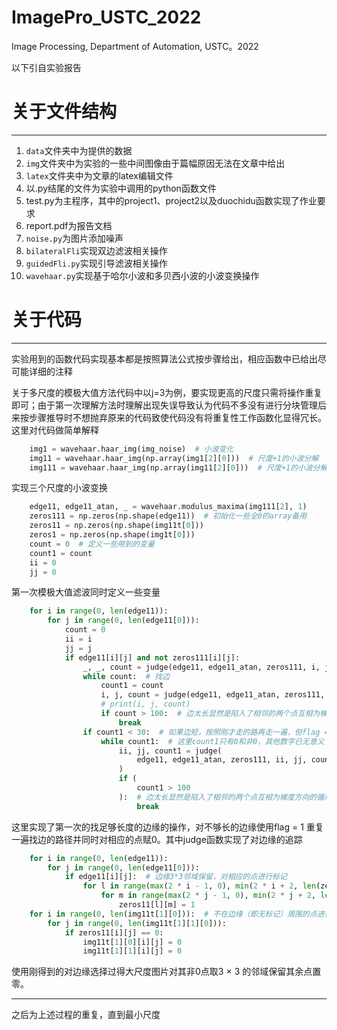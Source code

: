 # ImagePro_USTC_2022
Image Processing, Department of Automation, USTC。2022

以下引自实验报告

# 关于文件结构

----

1. `data`文件夹中为提供的数据
2. `img`文件夹中为实验的一些中间图像由于篇幅原因无法在文章中给出
3. `latex`文件夹中为文章的latex编辑文件
4. 以.py结尾的文件为实验中调用的python函数文件
5. test.py为主程序，其中的project1、project2以及duochidu函数实现了作业要求
6. report.pdf为报告文档
7. `noise.py`为图片添加噪声
8. `bilateralFli`实现双边滤波相关操作
9. `guidedFli.py`实现引导滤波相关操作
10. `wavehaar.py`实现基于哈尔小波和多贝西小波的小波变换操作


# 关于代码

----

实验用到的函数代码实现基本都是按照算法公式按步骤给出，相应函数中已给出尽可能详细的注释

关于多尺度的模极大值方法代码中以j=3为例，要实现更高的尺度只需将操作重复即可；由于第一次理解方法时理解出现失误导致认为代码不多没有进行分块管理后来按步骤推导时不想抛弃原来的代码致使代码没有将重复性工作函数化显得冗长。这里对代码做简单解释
```python
    img1 = wavehaar.haar_img(img_noise)  # 小波变化
    img11 = wavehaar.haar_img(np.array(img1[2][0]))  # 尺度+1的小波分解
    img111 = wavehaar.haar_img(np.array(img11[2][0]))  # 尺度+1的小波分解，至此尺度为3

```
实现三个尺度的小波变换
```python
    edge11, edge11_atan, _ = wavehaar.modulus_maxima(img111[2], 1)
    zeros111 = np.zeros(np.shape(edge11))  # 初始化一些全0的array备用
    zeros11 = np.zeros(np.shape(img11t[0]))
    zeros1 = np.zeros(np.shape(img1t[0]))
    count = 0  # 定义一些用到的变量
    count1 = count
    ii = 0
    jj = 0
```
第一次模极大值滤波同时定义一些变量
```python
    for i in range(0, len(edge11)):
        for j in range(0, len(edge11[0])):
            count = 0
            ii = i
            jj = j
            if edge11[i][j] and not zeros111[i][j]:
                _, _, count = judge(edge11, edge11_atan, zeros111, i, j, count, 0)
                while count:  # 找边
                    count1 = count
                    i, j, count = judge(edge11, edge11_atan, zeros111, i, j, count, 0)
                    # print(i, j, count)
                    if count > 100:  # 边太长显然是陷入了相邻的两个点互相为梯度方向的循环导致连线函数一直在这两点间徘徊，这里强制跳出
                        break
                if count1 < 30:  # 如果边短，按照刚才走的路再走一遍，但flag = 1即走到的点都置零
                    while count1:  # 这里count1只有0和非0，其他数字已无意义
                        ii, jj, count1 = judge(
                            edge11, edge11_atan, zeros111, ii, jj, count1, 1
                        )
                        if (
                            count1 > 100
                        ):  # 边太长显然是陷入了相邻的两个点互相为梯度方向的循环导致连线函数一直在这两点间徘徊，这里强制跳出
                            break
```
这里实现了第一次的找足够长度的边缘的操作，对不够长的边缘使用flag = 1 重复一遍找边的路径并同时对相应的点赋0。其中judge函数实现了对边缘的追踪
```python
    for i in range(0, len(edge11)):
        for j in range(0, len(edge11[0])):
            if edge11[i][j]:  # 边缘3*3邻域保留，对相应的点进行标记
                for l in range(max(2 * i - 1, 0), min(2 * i + 2, len(zeros11))):
                    for m in range(max(2 * j - 1, 0), min(2 * j + 2, len(zeros11[0]))):
                        zeros11[l][m] = 1
    for i in range(0, len(img11t[1][0])):  # 不在边缘（即无标记）周围的点进行清除
        for j in range(0, len(img11t[1][1][0])):
            if zeros11[i][j] == 0:
                img11t[1][0][i][j] = 0
                img11t[1][1][i][j] = 0
```
使用刚得到的对边缘选择过得大尺度图片对其非0点取3 $\times$ 3 的邻域保留其余点置零。

----
之后为上述过程的重复，直到最小尺度
